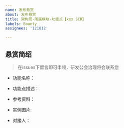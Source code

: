 ```yaml
---
name: 发布悬赏
about: 发布悬赏
title: 架构层-所属模块-功能点【xxx SCR】
labels: Bounty
assignees: '121812'

---
```


## 悬赏简绍
> 在issues下留言即可申领，研发公会治理将会联系您

- 功能名称：

<!-- 详细描述 -->
- 功能点描述：

<!-- 提供可以给开发者帮助的资料 -->
- 参考资料：

<!-- 实例图片（可选） -->
- 实例图片:

<!-- 功能点对接人 -->
- 对接人：
